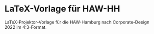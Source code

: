 # LaTeX-Vorlage für HAW-HH
LaTeX-Projektor-Vorlage für die HAW-Hamburg nach Corporate-Design 2022 im 4:3-Format.
